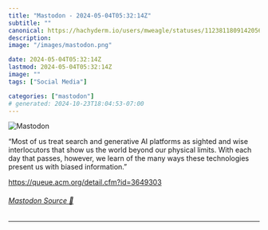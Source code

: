 ```yaml
---
title: "Mastodon - 2024-05-04T05:32:14Z"
subtitle: ""
canonical: https://hachyderm.io/users/mweagle/statuses/112381180914205698
description:
image: "/images/mastodon.png"

date: 2024-05-04T05:32:14Z
lastmod: 2024-05-04T05:32:14Z
image: ""
tags: ["Social Media"]

categories: ["mastodon"]
# generated: 2024-10-23T18:04:53-07:00
---
```

![Mastodon](/images/mastodon.png)

<p>“Most of us treat search and generative AI platforms as sighted and wise interlocutors that show us the world beyond our physical limits. With each day that passes, however, we learn of the many ways these technologies present us with biased information.”</p><p><a href="https://queue.acm.org/detail.cfm?id=3649303" target="_blank" rel="nofollow noopener noreferrer" translate="no"><span class="invisible">https://</span><span class="ellipsis">queue.acm.org/detail.cfm?id=36</span><span class="invisible">49303</span></a></p>


###### [Mastodon Source 🐘](https://hachyderm.io/@mweagle/112381180914205698)

___
